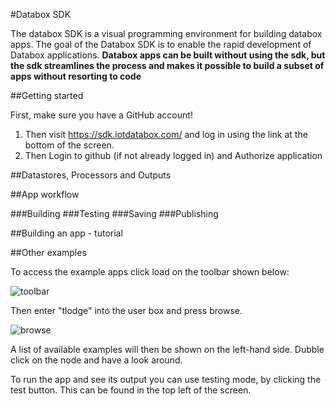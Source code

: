 #Databox SDK

The databox SDK is a visual programming environment for building databox apps. The goal of the Databox SDK is to enable the rapid development of Databox applications.   **Databox apps can be built without using the sdk, but the sdk streamlines the process and makes it possible to build a subset of apps without resorting to code** 

##Getting started

First, make sure you have a GitHub account!

   1. Then visit https://sdk.iotdatabox.com/ and log in using the link at the bottom of the screen. 
   2. Then Login to github (if not already logged in) and Authorize application

##Datastores, Processors and Outputs  

##App workflow

###Building
###Testing
###Saving
###Publishing

##Building an app - tutorial

##Other examples

To access the example apps click load on the toolbar shown below:

![toolbar](https://raw.githubusercontent.com/me-box/iot.red/master/docs/images/toolbar.png "toolbar")

Then enter "tlodge" into the user box and press browse. 

![browse](https://raw.githubusercontent.com/me-box/iot.red/master/docs/images/browse.png "browse")

A list of available examples will then be shown on the left-hand side. Dubble click on the node and have a look around. 

To run the app and see its output you can use testing mode, by clicking the test button. This can be found in the top left of the screen. 
